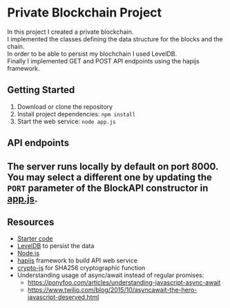 # Private Blockchain Project
In this project I created a private blockchain.  
I implemented the classes defining the data structure for the blocks and the
chain.  
In order to be able to persist my blochchain I used LevelDB.  
Finally I implemented GET and POST API endpoints using the hapijs framework.
## Getting Started
1. Download or clone the repository
2. Install project dependencies: `npm install`
3. Start the web service: `node app.js`

## API endpoints
The server runs locally by default on port 8000.  
You may select a different one by updating the `PORT` parameter of the **BlockAPI** constructor in [app.js](app.js).
-

## Resources
- [Starter code](https://github.com/udacity/nd1309-work-code/tree/master/Course_Blockchain_Data/Project_2_es6_starter_code)
- [LevelDB](http://leveldb.org/) to persist the data
- [Node.js](https://nodejs.org/en/)
- [hapijs](https://hapijs.com/) framework to build API web service
- [crypto-js](https://www.npmjs.com/package/crypto-js) for SHA256 cryptographic function
- Understanding usage of async/await instead of regular promises:
  - https://ponyfoo.com/articles/understanding-javascript-async-await
  - https://www.twilio.com/blog/2015/10/asyncawait-the-hero-javascript-deserved.html
